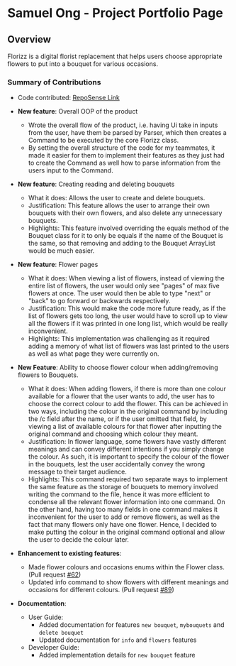# Samuel Ong - Project Portfolio Page

## Overview
Florizz is a digital florist replacement that helps users choose appropriate
flowers to put into a bouquet for various occasions. 

### Summary of Contributions
* Code contributed: [RepoSense Link](https://nus-cs2113-ay2324s2.github.io/tp-dashboard/?search=samuelory&breakdown=true&sort=groupTitle%20dsc&sortWithin=title&since=2024-02-23&timeframe=commit&mergegroup=&groupSelect=groupByRepos&checkedFileTypes=docs~functional-code~test-code~other&tabOpen=true&tabType=authorship&tabAuthor=samuelory&tabRepo=AY2324S2-CS2113-T11-3%2Ftp%5Bmaster%5D&authorshipIsMergeGroup=false&authorshipFileTypes=docs~functional-code~test-code~other&authorshipIsBinaryFileTypeChecked=false&authorshipIsIgnoredFilesChecked=false)


* **New feature**: Overall OOP of the product
  * Wrote the overall flow of the product, i.e. having Ui take in inputs from the user, 
  have them be parsed by Parser, which then creates a Command to be executed by the core Florizz class.  
  * By setting the overall structure of the code for my teammates, it made it easier for them to implement
  their features as they just had to create the Command as well how to parse information from the users input to the Command.  


* **New feature**: Creating reading and deleting bouquets
  * What it does: Allows the user to create and delete bouquets.
  * Justification: This feature allows the user to arrange their own bouquets with their own flowers,
  and also delete any unnecessary bouquets. 
  * Highlights: This feature involved overriding the equals method of the Bouquet class for it to only
  be equals if the name of the Bouquet is the same, so that removing and adding to the Bouquet ArrayList would be much easier. 


* **New feature**: Flower pages
  * What it does: When viewing a list of flowers, instead of viewing the entire list of flowers, 
  the user would only see "pages" of max five flowers at once. The user would then be able to type "next" or "back"
  to go forward or backwards respectively. 
  * Justification: This would make the code more future ready, as if the list of flowers gets too long, 
  the user would have to scroll up to view all the flowers if it was printed in one long list, which would
  be really inconvenient.
  * Highlights: This implementation was challenging as it required adding a memory of what list of flowers was last
  printed to the users as well as what page they were currently on. 


* **New Feature**: Ability to choose flower colour when adding/removing flowers to Bouquets.
  * What it does: When adding flowers, if there is more than one colour available for a flower that the user wants to add,
  the user has to choose the correct colour to add the flower. This can be achieved in two ways, including the colour in the 
  original command by including the /c <colour> field after the name, or if the user omitted that field, by viewing a list of
  available colours for that flower after inputting the original command and choosing which colour they meant.
  * Justification: In flower language, some flowers have vastly different meanings and can convey different intentions
  if you simply change the colour. As such, it is important to specify the colour of the flower in the bouquets, lest the user 
  accidentally convey the wrong message to their target audience.
  * Highlights: This command required two separate ways to implement the same feature as the storage of bouquets to memory involved
  writing the command to the file, hence it was more efficient to condense all the relevant flower information into one command. On the
  other hand, having too many fields in one command makes it inconvenient for the user to add or remove flowers, as well as the fact that
  many flowers only have one flower. Hence, I decided to make putting the colour in the original command optional and allow the user to decide the colour later.


* **Enhancement to existing features**:
  * Made flower colours and occasions enums within the Flower class. (Pull request [#62](https://github.com/AY2324S2-CS2113-T11-3/tp/pull/62))
  * Updated info command to show flowers with different meanings and occasions for different colours. (Pull request [#89](https://github.com/AY2324S2-CS2113-T11-3/tp/pull/89))


* **Documentation**:
  * User Guide:
    * Added documentation for features `new bouquet`, `mybouquets` and `delete bouquet`
    * Updated documentation for `info` and `flowers` features
  * Developer Guide:
    * Added implementation details for `new bouquet` feature 